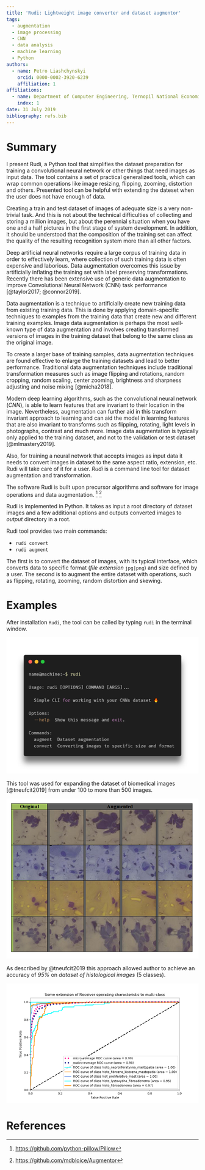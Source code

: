 ```yaml
---
title: 'Rudi: Lightweight image converter and dataset augmentor'
tags:
  - augmentation
  - image processing
  - CNN
  - data analysis
  - machine learning
  - Python
authors:
  - name: Petro Liashchynskyi
    orcid: 0000-0002-3920-6239
    affiliation: 1
affiliations:
  - name: Department of Computer Engineering, Ternopil National Economic University, Ternopil 46003, Ukraine
    index: 1
date: 31 July 2019
bibliography: refs.bib
---
```



# Summary

I present Rudi, a Python tool that simplifies the dataset preparation for training a convolutional neural network or other things that need images as input data. The tool contains a set of practical generalized tools, which can wrap common operations like image resizing, flipping, zooming, distortion and others. Presented tool can be helpful with extending the dateset when the user does not have enough of data.

Creating a train and test dataset of images of adequate size is a very 
non-trivial task. And this is not about the technical difficulties of collecting 
and storing a million images, but about the perennial situation when you 
have one and a half pictures in the first stage of system development. 
In addition, it should be understood that the composition of the training set 
can affect the quality of the resulting recognition system more than all other factors.

Deep artificial neural networks require a large corpus of training data in order to 
effectively learn, where collection of such training data is often expensive and laborious. 
Data augmentation overcomes this issue by artificially inflating the training
set with label preserving transformations. Recently there has been extensive use 
of generic data augmentation to improve Convolutional Neural Network (CNN) task performance [@taylor2017; @connor2019].

Data augmentation is a technique to artificially create new training data from existing training data. 
This is done by applying domain-specific techniques to examples from the training data that create new 
and different training examples. Image data augmentation is perhaps the most well-known type of data 
augmentation and involves creating transformed versions of images in the training dataset that 
belong to the same class as the original image.

To create a larger base of training samples, data augmentation techniques are found effective 
to enlarge the training datasets and lead to better performance. Traditional data 
augmentation techniques include traditional transformation measures such as image 
flipping and rotations, random cropping, random scaling, center zooming, 
brightness and sharpness adjusting and noise mixing [@micha2018]. 

Modern deep learning algorithms, such as the convolutional neural network (*CNN*), is able to 
learn features that are invariant to their location in the image. Nevertheless, augmentation 
can further aid in this transform invariant approach to learning and can aid the model in learning 
features that are also invariant to transforms such as flipping, rotating, 
light levels in photographs, contrast and much more. Image data augmentation is typically only applied 
to the training dataset, and not to the validation or test dataset [@mlmastery2019].

Also, for training a neural network that accepts images as input data it needs 
to convert images in dataset to the same aspect ratio, extension, etc. Rudi will 
take care of it for a user. *Rudi* is a command line tool for dataset augmentation and transformation.

The software Rudi is built upon precursor algorithms and software for image operations 
and data augmentation. [^1] [^2]

Rudi is implemented in Python. It takes as input a root directory of dataset images and a few additional 
options and outputs converted images to *output* directory in a root. 


Rudi tool provides two main commands:

+ `rudi convert`
+ `rudi augment`

The first is to convert the dataset of images, with its typical interface, 
which converts data to specific format (*file extension* `jpg|png`) and size defined by a user. 
The second is to augment the entire dataset with operations, such as flipping, 
rotating, zooming, random distortion and skewing.

[^1]: <https://github.com/python-pillow/Pillow>

[^2]: <https://github.com/mdbloice/Augmentor>


# Examples

After installation `Rudi`, the tool can be called by typing `rudi` in the terminal window.

![Output information after calling `Rudi` script in terminal. ](figure1.png)

This tool was used for expanding the dataset of biomedical images [@tneufcit2019] from under 100 to more than 500 images.

![Example images of the original and augmented dataset. ](figure2.png)

As described by @tneufcit2019 this approach allowed author to achieve an accuracy of *95%* on *dataset of histological images* (5 classes).

![ROC crurve for CNN classifier for histological images. ](figure3.png)

# References
